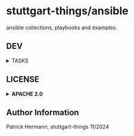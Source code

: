 # stuttgart-things/ansible

ansible collections, playbooks and examples.

## DEV

<details><summary>TASKS</summary>

```bash
task: Available tasks for this project:
* branch:                 Create branch from main
* build-collection:       Build ansible collection
* check:                  Run pre-commit hooks
* commit:                 Commit + push code into branch
* create-release:         Create release on github w/ artifact
* pr:                     Create pull request into main
```

</details>

## LICENSE

<details><summary><b>APACHE 2.0</b></summary>

Copyright 2025 patrick hermann.

Licensed under the Apache License, Version 2.0 (the "License");
you may not use this file except in compliance with the License.
You may obtain a copy of the License at

    http://www.apache.org/licenses/LICENSE-2.0

Unless required by applicable law or agreed to in writing, software
distributed under the License is distributed on an "AS IS" BASIS,
WITHOUT WARRANTIES OR CONDITIONS OF ANY KIND, either express or implied.
See the License for the specific language governing permissions and
limitations under the License.

</details>

Author Information
------------------
Patrick Hermann, stuttgart-things 11/2024
